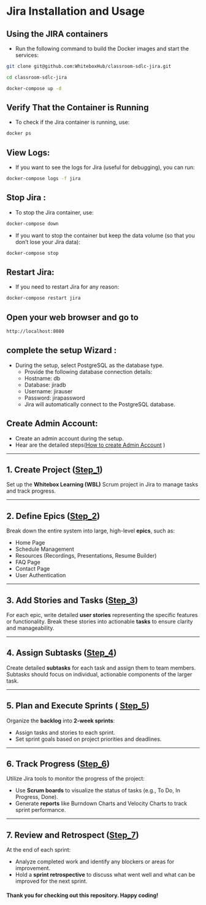 # Jira Installation and Usage

## Using the JIRA containers
- Run the following command to build the Docker images and start the services:

``` bash
git clone git@github.com:WhiteboxHub/classroom-sdlc-jira.git

cd classroom-sdlc-jira

docker-compose up -d
```

## Verify That the Container is Running
- To check if the Jira container is running, use:

```bash
docker ps
```
## View Logs:
- If you want to see the logs for Jira (useful for debugging), you can run:
```bash
docker-compose logs -f jira
```
## Stop Jira :
- To stop the Jira container, use:
```bash
docker-compose down
```
- If you want to stop the container but keep the data volume (so that you don’t lose your Jira data):
```bash
docker-compose stop
```
## Restart Jira:
- If you need to restart Jira for any reason:
```bash
docker-compose restart jira
```

## Open your web browser and go to
```bash
http://localhost:8080
```
## complete the setup Wizard :
-	During the setup, select PostgreSQL as the database type.
	-	Provide the following database connection details:
	-	Hostname: db
	-	Database: jiradb
	-	Username: jirauser
	-	Password: jirapassword
	-	Jira will automatically connect to the PostgreSQL database.
## **Create Admin Account:**
   - Create an admin account during the setup.
   - Hear are the detailed steps([How to create Admin Account](Jira_docker_setup.md) )
   

---

## 1. Create Project  ([Step_1](jira_instructions/Step_1.md))
Set up the **Whitebox Learning (WBL)** Scrum project in Jira to manage tasks and track progress.

---

## 2. Define Epics ([Step_2](jira_instructions/Step_2.md))
Break down the entire system into large, high-level **epics**, such as:
- Home Page
- Schedule Management
- Resources (Recordings, Presentations, Resume Builder)
- FAQ Page
- Contact Page
- User Authentication

 
---

## 3. Add Stories and Tasks ([Step_3](jira_instructions/Step_3.md))
For each epic, write detailed **user stories** representing the specific features or functionality. Break these stories into actionable **tasks** to ensure clarity and manageability.

 
---

## 4. Assign Subtasks ([Step_4](jira_instructions/Step_4.md))
Create detailed **subtasks** for each task and assign them to team members. Subtasks should focus on individual, actionable components of the larger task.
 
---

## 5. Plan and Execute Sprints ( [Step_5](jira_instructions/Step_5.md))
Organize the **backlog** into **2-week sprints**:
- Assign tasks and stories to each sprint.
- Set sprint goals based on project priorities and deadlines.

---

## 6. Track Progress  ([Step_6](jira_instructions/Step_6.md))
Utilize Jira tools to monitor the progress of the project:
- Use **Scrum boards** to visualize the status of tasks (e.g., To Do, In Progress, Done).
- Generate **reports** like Burndown Charts and Velocity Charts to track sprint performance.


---

## 7. Review and Retrospect ([Step_7](jira_instructions/Step_7.md))
At the end of each sprint:
- Analyze completed work and identify any blockers or areas for improvement.
- Hold a **sprint retrospective** to discuss what went well and what can be improved for the next sprint.
 



#### Thank you for checking out this repository. Happy coding!